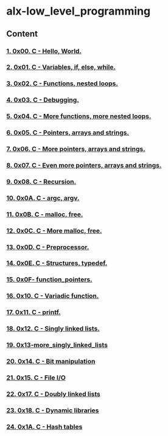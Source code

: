 # alx-low_level_programming
##  Content
### [1.  0x00. C - Hello, World.](./0x00-hello_world/)
### [2.  0x01. C - Variables, if, else, while.](./0x01-variables_if_else_while/)
### [3.  0x02. C - Functions, nested loops.](./0x02-functions_nested_loops/)
### [4.  0x03. C - Debugging.](./0x03-debugging/)
### [5.  0x04. C - More functions, more nested loops.](./0x04-more_functions_nested_loops/)
### [6.  0x05. C - Pointers, arrays and strings.](./0x05-pointers_arrays_strings/)
### [7. 0x06. C - More pointers, arrays and strings.](./0x06-pointers_arrays_strings/)
### [8.  0x07. C - Even more pointers, arrays and strings.](./0x07-pointers_arrays_strings/)
### [9.  0x08. C - Recursion.](./0x08-recursion/)
### [10. 0x0A. C - argc, argv.](./0x0A-argc_argv/)
### [11. 0x0B. C - malloc, free.](./0x0B-malloc_free/)
### [12. 0x0C. C - More malloc, free.](./0x0C-more_malloc_free/)
### [13. 0x0D. C - Preprocessor.](./0x0D-preprocessor/)
### [14. 0x0E. C - Structures, typedef.](./0x0E-structures_typedef/)
### [15. 0x0F-  function_pointers.](./0x0F-function_pointers/)
### [16. 0x10. C - Variadic function.](./0x10-variadic_functions/)
### [17. 0x11. C - printf.](./printf/)
### [18. 0x12. C - Singly linked lists.](./0x12-singly_linked_lists/)
### [19. 0x13-more_singly_linked_lists](./0x13-more_singly_linked_lists/)
### [20. 0x14. C - Bit manipulation](./0x14-bit_manipulation/)
### [21. 0x15. C - File I/O](./0x15-file_io/)
### [22. 0x17. C - Doubly linked lists](./0x17-doubly_linked_lists/)
### [23. 0x18. C - Dynamic libraries](./0x18-dynamic_libraries/)
### [24. 0x1A. C - Hash tables](./0x1A.%20C%20-%20Hash%20tables/)
